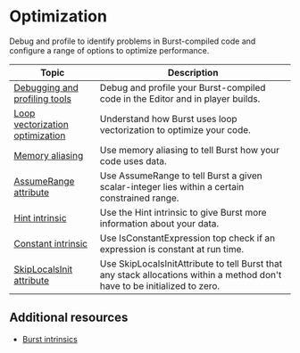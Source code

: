 # Optimization

Debug and profile to identify problems in Burst-compiled code and configure a range of options to optimize performance.

|**Topic**|**Description**|
|---|---|
|[Debugging and profiling tools](debugging-profiling-tools.md)|Debug and profile your Burst-compiled code in the Editor and in player builds.|
|[Loop vectorization optimization](optimization-loop-vectorization.md)| Understand how Burst uses loop vectorization to optimize your code.|
|[Memory aliasing](aliasing.md)| Use memory aliasing to tell Burst how your code uses data.|
|[AssumeRange attribute](optimization-assumerange.md)| Use AssumeRange to tell Burst a given scalar-integer lies within a certain constrained range.|
|[Hint intrinsic](optimization-hint.md)| Use the Hint intrinsic to give Burst more information about your data.|
|[Constant intrinsic](optimization-constant.md)| Use IsConstantExpression top check if an expression is constant at run time.|
|[SkipLocalsInit attribute](optimization-skiplocalsinit.md)|Use SkipLocalsInitAttribute to tell Burst that any stack allocations within a method don't have to be initialized to zero.|

## Additional resources

* [Burst intrinsics](csharp-burst-intrinsics.md)
